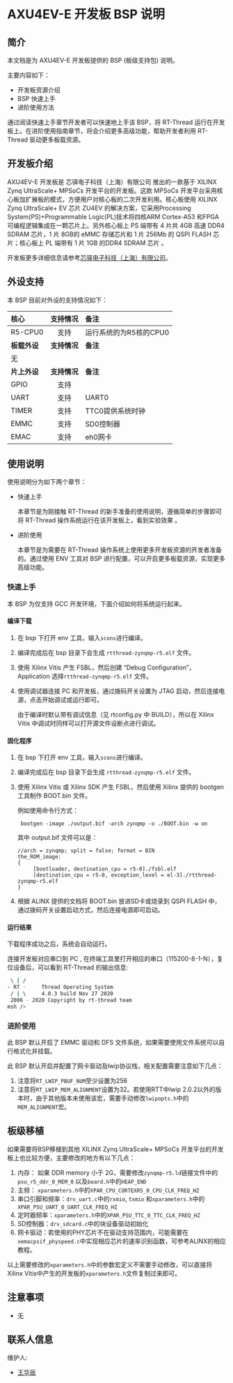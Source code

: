 # AXU4EV-E 开发板 BSP 说明

## 简介

本文档是为 AXU4EV-E 开发板提供的 BSP (板级支持包) 说明。

主要内容如下：

- 开发板资源介绍
- BSP 快速上手
- 进阶使用方法

通过阅读快速上手章节开发者可以快速地上手该 BSP，将 RT-Thread 运行在开发板上。在进阶使用指南章节，将会介绍更多高级功能，帮助开发者利用 RT-Thread 驱动更多板载资源。

## 开发板介绍

AXU4EV-E 开发板是 芯驿电子科技（上海）有限公司 推出的一款基于 XILINX Zynq UltraScale+ MPSoCs 开发平台的开发板。这款 MPSoCs 开发平台采用核心板加扩展板的模式，方便用户对核心板的二次开发利用。核心板使用 XILINX Zynq UltraScale+ EV 芯片 ZU4EV 的解决方案，它采用Processing System(PS)+Programmable Logic(PL)技术将四核ARM Cortex-A53 和FPGA 可编程逻辑集成在一颗芯片上。另外核心板上 PS 端带有 4 片共 4GB 高速 DDR4 SDRAM 芯片，1 片 8GB的 eMMC 存储芯片和 1 片 256Mb 的 QSPI FLASH 芯片；核心板上 PL 端带有 1 片 1GB 的DDR4 SDRAM 芯片 。

开发板更多详细信息请参考[芯驿电子科技（上海）有限公司](http://www.alinx.cn/)。

## 外设支持

本 BSP 目前对外设的支持情况如下：

| **核心**      | **支持情况** | **备注**                              |
| :----------------- | :----------: | :------------------------------------- |
| R5-CPU0   |     支持     | 运行系统的为R5核的CPU0 |
| **板载外设**      | **支持情况** | **备注**                              |
| 无 |          |  |
| **片上外设**      | **支持情况** | **备注**                              |
| GPIO              |     支持     |  |
| UART              |     支持     | UART0                            |
| TIMER     |     支持     |     TTC0提供系统时钟         |
| EMMC | 支持 | SD0控制器 |
| EMAC | 支持 | eh0网卡 |

## 使用说明

使用说明分为如下两个章节：

- 快速上手

    本章节是为刚接触 RT-Thread 的新手准备的使用说明，遵循简单的步骤即可将 RT-Thread 操作系统运行在该开发板上，看到实验效果 。

- 进阶使用

    本章节是为需要在 RT-Thread 操作系统上使用更多开发板资源的开发者准备的。通过使用 ENV 工具对 BSP 进行配置，可以开启更多板载资源，实现更多高级功能。


### 快速上手

本 BSP 为仅支持 GCC 开发环境，下面介绍如何将系统运行起来。

#### 编译下载

1. 在 bsp 下打开 env 工具，输入`scons`进行编译。

2. 编译完成后在 bsp 目录下会生成 `rtthread-zynqmp-r5.elf` 文件。

3. 使用 Xilinx Vitis 产生 FSBL，然后创建 “Debug Configuration”，Application 选择`rtthread-zynqmp-r5.elf` 文件。

4. 使用调试器连接 PC 和开发板，通过拨码开关设置为 JTAG 启动，然后连接电源，点击开始调试或运行即可。

   由于编译时默认带有调试信息（见 rtconfig.py 中 BUILD），所以在 Xilinx Vitis 中调试时同样可以打开源文件设断点进行调试。

#### 固化程序

1. 在 bsp 下打开 env 工具，输入`scons`进行编译。

2. 编译完成后在 bsp 目录下会生成 `rtthread-zynqmp-r5.elf` 文件。

3. 使用 Xilinx Vitis 或 Xilinx SDK 产生 FSBL，然后使用 Xilinx 提供的 bootgen 工具制作 BOOT.bin 文件。

   例如使用命令行方式：

   ```
    bootgen -image ./output.bif -arch zynqmp -o ./BOOT.bin -w on
   ```
   
   其中 output.bif 文件可以是：
   ```
   //arch = zynqmp; split = false; format = BIN
   the_ROM_image:
   {
        [bootloader, destination_cpu = r5-0]./fsbl.elf
        [destination_cpu = r5-0, exception_level = el-3]./rtthread-zynqmp-r5.elf
   }
   ```
   
4. 根据 ALINX 提供的文档将 BOOT.bin 放进SD卡或烧录到 QSPI FLASH 中，通过拨码开关设置启动方式，然后连接电源即可启动。


#### 运行结果

下载程序成功之后，系统会自动运行。

连接开发板对应串口到 PC , 在终端工具里打开相应的串口（115200-8-1-N），复位设备后，可以看到 RT-Thread 的输出信息:

```bash
 \ | /
- RT -     Thread Operating System
 / | \     4.0.3 build Nov 27 2020
 2006 - 2020 Copyright by rt-thread team
msh />
```

### 进阶使用

此 BSP 默认开启了 EMMC 驱动和 DFS 文件系统，如果需要使用文件系统可以自行格式化并挂载。

此 BSP 默认开启并配置了网卡驱动及lwip协议栈，相关配置需要注意如下几点：

1. 注意将`RT_LWIP_PBUF_NUM`至少设置为256
2. 注意将`RT_LWIP_MEM_ALIGNMENT`设置为32。若使用RTT中lwip 2.0.2以外的版本时，由于其他版本未使用该宏，需要手动修改`lwipopts.h`中的`MEM_ALIGNMENT`宏。


## 板级移植

如果需要将BSP移植到其他 XILINX Zynq UltraScale+ MPSoCs 开发平台的开发板上也比较方便，主要修改的地方有以下几点：

1. 内存： 如果 DDR memory 小于 2G，需要修改`zynqmp-r5.ld`链接文件中的`psu_r5_ddr_0_MEM_0` 以及`board.h`中的`HEAP_END`
2. 主频： `xparameters.h`中的`XPAR_CPU_CORTEXR5_0_CPU_CLK_FREQ_HZ`
3. 串口引脚和频率：`drv_uart.c`中的`rxmio`, `txmio` 和`xparameters.h`中的`XPAR_PSU_UART_0_UART_CLK_FREQ_HZ`
4. 定时器频率：`xparameters.h`中的`XPAR_PSU_TTC_0_TTC_CLK_FREQ_HZ` 
5. SD控制器：`drv_sdcard.c`中的块设备驱动初始化
6. 网卡驱动：若使用的PHY芯片不在驱动支持范围内，可能需要在`xemacpsif_physpeed.c`中实现相应芯片的速率识别函数，可参考ALINX的相应教程。

以上需要修改的`xparameters.h`中的参数宏定义不需要手动修改，可以直接将Xilinx Vitis中产生的开发板的`xparameters.h`文件复制过来即可。



## 注意事项

- 无

## 联系人信息

维护人:

-  [王华辰](https://github.com/Wang-Huachen/)
